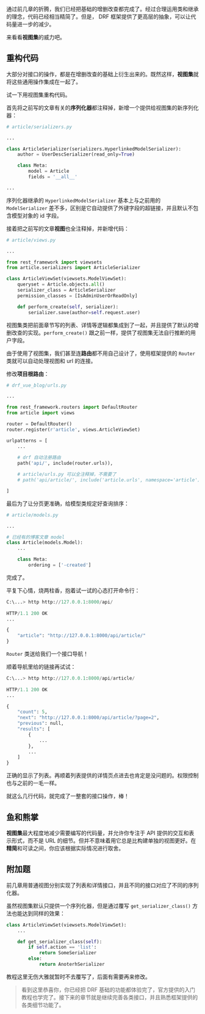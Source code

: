 通过前几章的折腾，我们已经把基础的增删改查都完成了。经过合理运用类和继承的理念，代码已经相当精简了。但是， DRF 框架提供了更高层的抽象，可以让代码量进一步的减少。

来看看**视图集**的威力吧。

## 重构代码

大部分对接口的操作，都是在增删改查的基础上衍生出来的。既然这样，**视图集**就将这些通用操作集成在一起了。

试一下用视图集重构代码。

首先将之前写的文章有关的**序列化器**都注释掉，新增一个提供给视图集的新序列化器：

```python
# article/serializers.py

...

class ArticleSerializer(serializers.HyperlinkedModelSerializer):
    author = UserDescSerializer(read_only=True)

    class Meta:
        model = Article
        fields = '__all__'

...
```

序列化器继承的 `HyperlinkedModelSerializer` 基本上与之前用的 `ModelSerializer` 差不多，区别是它自动提供了外键字段的超链接，并且默认不包含模型对象的 id 字段。

接着把之前写的文章**视图**也全注释掉，并新增代码：

```python
# article/views.py

...

from rest_framework import viewsets
from article.serializers import ArticleSerializer

class ArticleViewSet(viewsets.ModelViewSet):
    queryset = Article.objects.all()
    serializer_class = ArticleSerializer
    permission_classes = [IsAdminUserOrReadOnly]

    def perform_create(self, serializer):
        serializer.save(author=self.request.user)
```

视图集类把前面章节写的列表、详情等逻辑都集成到了一起，并且提供了默认的增删改查的实现。`perform_create()` 跟之前一样，提供了视图集无法自行推断的用户字段。

由于使用了视图集，我们甚至连**路由**都不用自己设计了，使用框架提供的 `Router` 类就可以自动处理视图和 url 的连接。

修改**项目根路由**：

```python
# drf_vue_blog/urls.py

...

from rest_framework.routers import DefaultRouter
from article import views

router = DefaultRouter()
router.register(r'article', views.ArticleViewSet)

urlpatterns = [
    ...
    
    # drf 自动注册路由
    path('api/', include(router.urls)),

    # article/urls.py 可以全注释掉，不需要了
    # path('api/article/', include('article.urls', namespace='article')),

]
```

最后为了让分页更准确，给模型类规定好查询排序：

```python
# article/models.py

...

# 已经有的博客文章 model
class Article(models.Model):
    ...

    class Meta:
        ordering = ['-created']
```

完成了。

平复下心情，烧两柱香，抱着试一试的心态打开命令行：

```python
C:\...> http http://127.0.0.1:8000/api/
            
HTTP/1.1 200 OK
...

{
    "article": "http://127.0.0.1:8000/api/article/"
}
```

`Router` 类送给我们一个接口导航！

顺着导航里给的链接再试试：

```python
C:\...> http http://127.0.0.1:8000/api/article/
            
HTTP/1.1 200 OK
...

{
    "count": 5,
    "next": "http://127.0.0.1:8000/api/article/?page=2",
    "previous": null,
    "results": [
        {
            ...
        },
        ...
    ]
}
```

正确的显示了列表。再顺着列表提供的详情页点进去也肯定是没问题的。权限控制也与之前的一毛一样。

就这么几行代码，就完成了一整套的接口操作，棒！

## 鱼和熊掌

**视图集**最大程度地减少需要编写的代码量，并允许你专注于 API 提供的交互和表示形式，而不是 URL 的细节。但并不意味着用它总是比构建单独的视图更好。在**精简**和可读之间，你应该根据实际情况进行取舍。

## 附加题

前几章用普通视图分别实现了列表和详情接口，并且不同的接口对应了不同的序列化器。

虽然视图集默认只提供一个序列化器，但是通过覆写 `get_serializer_class()` 方法也能达到同样的效果：

```python
class ArticleViewSet(viewsets.ModelViewSet):
    ...

    def get_serializer_class(self):
        if self.action == 'list':
            return SomeSerializer
        else:
            return AnoterhSerializer
```

教程这里无伤大雅就暂时不去覆写了，后面有需要再来修改。

> 看到这里恭喜你，你已经把 DRF 基础的功能都体验完了，官方提供的入门教程也学完了。接下来的章节就是继续完善各类接口，并且熟悉框架提供的各类细节功能了。